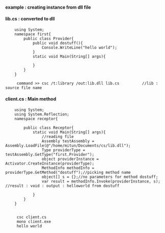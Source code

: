 #### example :  creating instance from dll file

#### lib.cs : converted to dll

        using System;
        namespace first{
            public class Provider{
                public void dostuff(){
                    Console.WriteLine("hello world");
                }
                static void Main(String[] args){

                }
            }
        }
        
         command >> csc /t:library /out:lib.dll lib.cs          //lib : source file name
         
#### client.cs : Main method

        using System;
        using System.Reflection;
        namespace receptor{

            public class Receptor{
                static void Main(String[] args){
                    //reading file
                    Assembly testAssembly = Assembly.LoadFile(@"/home/mitun/Documents/cs/lib.dll");
                    Type providerType = testAssembly.GetType("first.Provider");            
                    object providerInstance = Activator.CreateInstance(providerType);
                    MethodInfo methodInfo = providerType.GetMethod("dostuff");//picking method name
                    object[] s = {};//no parameters for method dostuff;
                    var result = methodInfo.Invoke(providerInstance, s); //result : void : output : helloworld from dostuff
          
                }
            }
        }
        
        
         csc client.cs
         mono client.exe
         hello world
         
         

